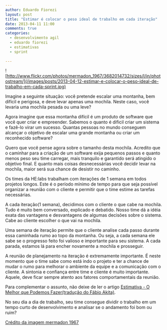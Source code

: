 ```yaml
---
author: Eduardo Fiorezi
layout: post
title: "Estimar é colocar o peso ideal de trabalho em cada iteração"
date: 2013-04-11 11:00
comments: true
categories: 
  - desenvolvimento agil
  - eduardo fiorezi
  - estimativas
  - sprint
  
---
```

![http://www.flickr.com/photos/mermadon_1967/3682014732/sizes/l/in/photostream/](/images/posts/2013-04-12-estimar-e-colocar-o-peso-ideal-de-trabalho-em-cada-sprint.jpg)

Imagine a seguinte situação: você pretende escalar uma montanha, bem difícil e perigosa, e deve levar apenas uma mochila. Neste caso, você levaria uma mochila pesada ou uma leve?

<!-- more -->

Agora imagine que essa montanha difícil é um produto de software que você quer criar e empreender. Sabemos o quanto é dificil criar um sistema e fazê-lo virar um sucesso. Quantas pessoas no mundo conseguem alcançar o objetivo de escalar uma grande montanha ou criar um reconhecido software?

Quero que você pense agora sobre o tamanho desta mochila. Acredito que o caminhar para a criação de um software exija pequenos passos e quanto menos peso seu time carregar, mais tranquilo e garantido será atingido o objetivo final. E quanto mais coisas desnecessárias você decidir levar na mochila, maior será sua chance de desistir no caminho.

Os times da HE:labs trabalham com iterações de 1 semana em todos projetos longos. Este é o período mínimo de tempo para que seja possível organizar a reunião com o cliente e permitir que o time estime as tarefas necessárias.

A cada iteração(1 semana), decidimos com o cliente o que cabe na mochila. Tudo é muito bem conversado, explicado e debatido. Nosso time dá a idéia exata das vantagens e desvantagens de algumas decisões sobre o sistema. Cabe ao cliente escolher o que vai na mochila.

Uma semana de iteração permite que o cliente analise cada passo durante essa caminhada rumo ao topo da montanha. Ou seja, a cada semana ele sabe se o progresso feito foi valioso e importante para seu sistema. A cada parada, estamos lá para encher novamente a mochila e prosseguir.

A reunião de planejamento na iteração é extremamente importante. É neste momento que o time sabe como está indo o projeto e ter a chance de mudar o rumo para melhorar o ambiente da equipe e a comunicação com o cliente. A sintonia e confiança entre time e cliente é muito importante. Aquele, deve ficar sempre atento aos fatores comportamentais da reunião.

Para complementar o assunto, não deixe de ler o artigo [Estimativa - O Melhor que Podemos Fazer(tradução do Fábio Akita)](http://akitaonrails.com/2013/04/05/traducao-estimativa-o-melhor-que-podemos-fazer).

No seu dia a dia de trabalho, seu time consegue dividir o trabalho em um tempo curto de desenvolvimento e analisar se o andamento foi bom ou ruim?

[Crédito da imagem mermadon 1967](http://www.flickr.com/photos/mermadon_1967/3682014732/sizes/l/in/photostream/)
